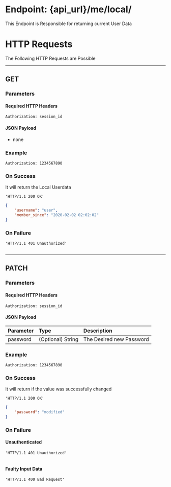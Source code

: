 # Endpoint: {api_url}/me/local/
This Endpoint is Responsible for returning current User Data

# HTTP Requests
The Following HTTP Requests are Possible
___

## GET

### Parameters

#### Required HTTP Headers

```http request
Authorization: session_id
```

#### JSON Payload
* none

### Example

```http request
Authorization: 1234567890
```

### On Success
It will return the Local Userdata

```http request
'HTTP/1.1 200 OK'
```
```json
{
    "username": "user",
    "member_since": "2020-02-02 02:02:02"
}
```

### On Failure
 
```http request
'HTTP/1.1 401 Unauthorized'
```
```json
```
___

## PATCH

### Parameters

#### Required HTTP Headers

```http request
Authorization: session_id
```

#### JSON Payload

| Parameter | Type | Description |
| :--- |:--- | :--- |
| password | (Optional) String | The Desired new Password |

### Example

```http request
Authorization: 1234567890
```

### On Success
It will return if the value was successfully changed

```http request
'HTTP/1.1 200 OK'
```
```json
{
    "password": "modified"
}
```

### On Failure
 
#### Unauthenticated

```http request
'HTTP/1.1 401 Unauthorized'
```
```json
```

#### Faulty Input Data

```http request
'HTTP/1.1 400 Bad Request'
```
```json
```
